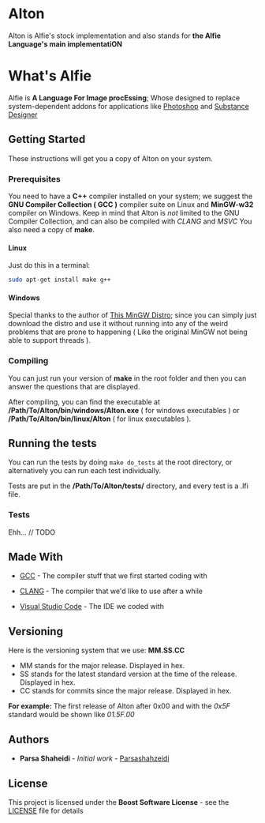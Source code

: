 
# Alton

Alton is Alfie's stock implementation and also stands for
**the Alfie Language's main implementatiON**

# What's Alfie

Alfie is **A Language For Image procEssing**; Whose designed to replace system-dependent addons for
applications like [Photoshop](https://www.photoshop.com/) and [Substance Designer](https://www.substance3d.com/)

## Getting Started

These instructions will get you a copy of Alton on your system.

### Prerequisites

You need to have a **C++** compiler installed on your system; we suggest the **GNU Compiler Collection ( GCC )** compiler suite on Linux and **MinGW-w32** compiler on Windows. Keep in mind that Alton is *not* limited to the GNU Compiler Collection, and can also be compiled with *CLANG* and *MSVC*
You also need a copy of **make**.

#### Linux

Just do this in a terminal:

```bash
sudo apt-get install make g++
```

#### Windows

Special thanks to the author of [This MinGW Distro](https://nuwen.net/mingw.html);
since you can simply just download the distro and use it without running into any of the weird problems that are prone to happening ( Like the original MinGW not being able to support threads ).

### Compiling

You can just run your version of **make** in the root folder and then you can answer the questions that are displayed.

After compiling, you can find the executable at **/Path/To/Alton/bin/windows/Alton.exe** ( for windows executables ) or **/Path/To/Alton/bin/linux/Alton**  ( for linux executables ).

## Running the tests

You can run the tests by doing `make do_tests` at the root directory, or alternatively you can run each test individually.

Tests are put in the **/Path/To/Alton/tests/** directory, and every test is a .lfi file.

### Tests

Ehh...
// TODO

## Made With

* [GCC](https://gcc.gnu.org/) - The compiler stuff that we first started coding with

* [CLANG](https://clang.llvm.org/) - The compiler that we'd like to use after a while

* [Visual Studio Code](https://code.visualstudio.com/) - The IDE we coded with

## Versioning

Here is the versioning system that we use:
**MM.SS.CC**

* MM stands for the major release. Displayed in hex.
* SS stands for the latest standard version at the time of the release. Displayed in hex.
* CC stands for commits since the major release. Displayed in hex.

**For example:**
The first release of Alton after 0x00 and with the *0x5F* standard would be shown like *01.5F.00*

## Authors

* **Parsa Shaheidi** - *Initial work* - [Parsashahzeidi](https://github.com/parsashahzeidi)

## License

This project is licensed under the **Boost Software License** - see the [LICENSE](LICENSE) file for details
